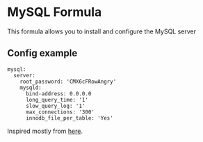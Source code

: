 MySQL Formula
=============

This formula allows you to install and configure the MySQL server

Config example
--------------

```
mysql:
  server:
    root_password: 'CMX6cFRowAngry'
    mysqld:
      bind-address: 0.0.0.0
      long_query_time: '1'
      slow_query_log: '1'
      max_connections: '300'
      innodb_file_per_table: 'Yes'
```

Inspired mostly from [here](https://github.com/saltstack-formulas/mysql-formula).
